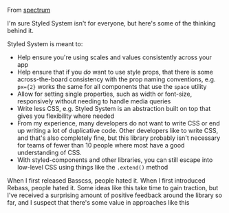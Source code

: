 
From [spectrum](https://spectrum.chat/thread/b9afb6f3-a675-4f97-bc78-66411292fab1)

I'm sure Styled System isn't for everyone, but here's some of the thinking behind it.

Styled System is meant to:
- Help ensure you're using scales and values consistently across your app
- Help ensure that if you *do* want to use style props, that there is some across-the-board consistency with the prop naming conventions, e.g. `px={2}` works the same for all components that use the `space` utility
- Allow for setting single properties, such as width or font-size, responsively without needing to handle media queries
- Write less CSS, e.g. Styled System is an abstraction built on top that gives you flexibility where needed
- From my experience, many developers do not want to write CSS or end up writing a lot of duplicative code. Other developers like to write CSS, and that's also completely fine, but this library probably isn't necessary for teams of fewer than 10 people where most have a good understanding of CSS.
- With styled-components and other libraries, you can still escape into low-level CSS using things like the `.extend()` method

When I first released Basscss, people hated it. When I first introduced Rebass, people hated it. Some ideas like this take time to gain traction, but I've received a surprising amount of positive feedback around the library so far, and I suspect that there's some value in approaches like this

